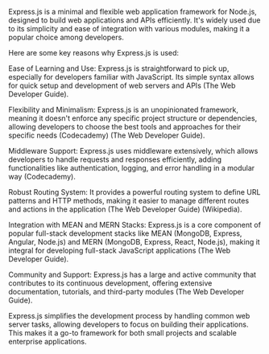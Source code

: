 Express.js is a minimal and flexible web application framework for Node.js, designed to build web applications and APIs efficiently. It's widely used due to its simplicity and ease of integration with various modules, making it a popular choice among developers.

Here are some key reasons why Express.js is used:

Ease of Learning and Use: Express.js is straightforward to pick up, especially for developers familiar with JavaScript. Its simple syntax allows for quick setup and development of web servers and APIs​ (The Web Developer Guide)​.

Flexibility and Minimalism: Express.js is an unopinionated framework, meaning it doesn't enforce any specific project structure or dependencies, allowing developers to choose the best tools and approaches for their specific needs​ (Codecademy)​​ (The Web Developer Guide)​.

Middleware Support: Express.js uses middleware extensively, which allows developers to handle requests and responses efficiently, adding functionalities like authentication, logging, and error handling in a modular way​ (Codecademy)​.

Robust Routing System: It provides a powerful routing system to define URL patterns and HTTP methods, making it easier to manage different routes and actions in the application​ (The Web Developer Guide)​​ (Wikipedia)​.

Integration with MEAN and MERN Stacks: Express.js is a core component of popular full-stack development stacks like MEAN (MongoDB, Express, Angular, Node.js) and MERN (MongoDB, Express, React, Node.js), making it integral for developing full-stack JavaScript applications​ (The Web Developer Guide)​.

Community and Support: Express.js has a large and active community that contributes to its continuous development, offering extensive documentation, tutorials, and third-party modules​ (The Web Developer Guide)​.

Express.js simplifies the development process by handling common web server tasks, allowing developers to focus on building their applications. This makes it a go-to framework for both small projects and scalable enterprise applications.

